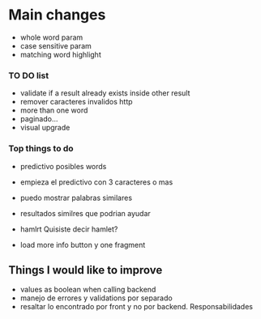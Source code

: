 # Main changes

- whole word param
- case sensitive param
- matching word highlight 

### TO DO list
- validate if a result already exists inside other result
- remover caracteres invalidos http
- more than one word
- paginado...
- visual upgrade

### Top things to do

- predictivo posibles words
 - empieza el predictivo con 3 caracteres o mas
 - puedo mostrar palabras similares

- resultados similres que podrian ayudar
 - hamlrt Quisiste decir hamlet?

- load more info button y one fragment


## Things I would like to improve
- values as boolean when calling backend
- manejo de errores y validations por separado
- resaltar lo encontrado por front y no por backend. Responsabilidades